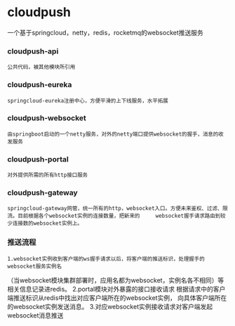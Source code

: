 # cloudpush
一个基于springcloud，netty，redis，rocketmq的websocket推送服务
### cloudpush-api
    公共代码，被其他模块所引用
### cloudpush-eureka
    springcloud-eureka注册中心，方便平滑的上下线服务，水平拓展
### cloudpush-websocket
    由springboot启动的一个netty服务，对外的netty端口提供websocket的握手，消息的收发服务
### cloudpush-portal
    对外提供所需的所有http接口服务
### cloudpush-gateway
    springcloud-gateway网管，统一所有的http，websocket入口。方便未来鉴权、过滤、限流。目前根据各个websocket实例的连接数量，把新来的     websocket握手请求路由到较少连接数的websocket实例上。
### 推送流程
    1.websocket实例收到客户端的ws握手请求以后，将客户端的推送标识，处理握手的websocket服务实例名
（当websocket模块集群部署时，应用名都为websocket，实例名各不相同）等相关信息记录进redis。
    2.portal模块对外暴露的接口接收请求
    根据请求中的客户端推送标识从redis中找出对应客户端所在的websocket实例，
    向具体客户端所在的websocket实例发送消息。
    3.对应websocket实例接收请求对客户端发起websocket消息推送
    
